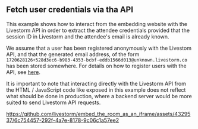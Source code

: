 ## Fetch user credentials via tha API

This example shows how to interact from the embedding website with the Livestorm API in order to extract the attendee credentials provided that the session ID in Livestorm and the attendee's email is already known.

We assume that a user has been registered anonymously with the Livestom API,
and that the generated email address, of the form `1720628126+528d3ec6-b983-4353-bcbf-eddb1566d013@unknown.livestorm.co`
 has been stored somewhere. For details on how to register users with the API,
 see [here](https://github.com/livestorm/embed_the_room_as_an_iframe/blob/restrict-to-public-events/README.md#register-participants-as-anonymous-users-with-a-custom-email-address).

It is important to note that interacting directly with the Livestorm API from the HTML / JavaScript code like exposed in this example does not reflect what should be done in production, where a backend server would be more suited to send Livestorm API requests.



https://github.com/livestorm/embed_the_room_as_an_iframe/assets/4329537/6c754457-292f-4a7e-8178-9c06c1a57ee2

